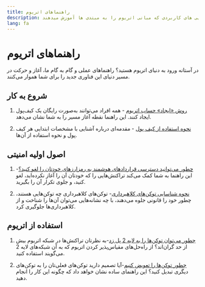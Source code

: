```yaml
---
title: راهنماهای اتریوم
description: مجموعه راهنمایی های کاربردی که مبانی اتریوم را به مبتدی ها آموزش میدهند.
lang: fa
---
```


# راهنماهای اتریوم

در آستانه ورود به دنیای اتریوم‌ هستید؟ راهنماهای عملی و گام به گام ما، آغاز و حرکت در مسیر دنیای این فناوری جدید را برای شما هموار می‌کنند.

## شروع به کار

1. [روش «ایجاد» حساب اتریوم](/guides/how-to-create-an-ethereum-account/) - همه افراد می‌توانند به‌صورت رایگان یک کیف‌پول ایجاد کنند. این راهنما نقطه آغاز مسیر را به شما نشان می‌دهد.

2. [نحوه استفاده از کیف پول](/guides/how-to-use-a-wallet/) - مقدمه‌ای درباره آشنایی با مشخصات ابتدایی هر کیف پول و نحوه استفاده از آن‌ها.

## اصول اولیه امنیتی

1. [چطور می‌توانید دسترسی قراردادهای هوشمند به رمزارزهای خودتان را لغو کنید؟](/guides/how-to-revoke-token-access/)-این راهنما به شما کمک می‌کند تراکنش‌هایی را که خودتان آن را آغاز نکرده‌اید، لغو کنید، و جلوی تکرار آن را بگیرید.

2. [نحوه شناسایی توکن‌های کلاهبرداری](/guides/how-to-id-scam-tokens/)- توکن‌های کلاهبرداری چه توکن‌هایی هستند، چطور خود را قانونی جلوه می‌دهند، با چه نشانه‌هایی می‌توان آن‌ها را شناخت و از کلاهبرداری‌ها جلوگیری کرد.

## استفاده از اتریوم

1. [چطور می‌توان توکن‌ها را به لایه 2 پل زد](/guides/how-to-use-a-bridge/)-به نظرتان تراکنش‌ها در شبکه اتریوم بیش از حد گران‌اند؟ از راه‌حل‌های مقیاس‌پذیر کردن اتریوم که به آن شبکه‌های لایه 2 می‌گویند استفاده کنید.

2. [چطور توکن‌ها را تعویض کنیم](/guides/how-to-swap-tokens/)-آیا تصمیم دارید توکن‌های فعلی‌تان را به توکن‌های دیگری تبدیل کنید؟ این راهنمای ساده نشان خواهد داد که چگونه این کار را انجام دهید.
